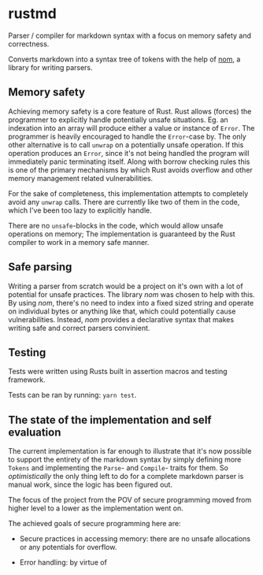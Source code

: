 # rustmd

Parser / compiler for markdown syntax with a focus on memory safety and correctness.

Converts markdown into a syntax tree of tokens with the help of [nom](https://github.com/Geal/nom), a library for writing parsers.

## Memory safety

Achieving memory safety is a core feature of Rust. Rust allows (forces) the programmer to explicitly handle potentially unsafe situations. Eg. an indexation into an array will produce either a value or instance of `Error`. The programmer is heavily encouraged to handle the `Error`-case by. The only other alternative is to call `unwrap` on a potentially unsafe operation. If this operation produces an `Error`, since it's not being  handled the program will immediately panic terminating itself.
Along with borrow checking rules this is one of the primary mechanisms by which Rust avoids overflow and other memory management related vulnerabilities.

For the sake of completeness, this implementation attempts to completely avoid any `unwrap` calls. There are currently like two of them in the code, which I've been too lazy to explicitly handle.

There are no `unsafe`-blocks in the code, which would allow unsafe operations on memory; The implementation is guaranteed by the Rust compiler to work in a memory safe manner.

## Safe parsing

Writing a parser from scratch would be a project on it's own with a lot of potential for unsafe practices.
The library *nom* was chosen to help with this.
By using *nom*, there's no need to index into a fixed sized string and operate on individual bytes or anything like that, which could potentially cause vulnerabilities.
Instead, *nom* provides a declarative syntax that makes writing safe and correct parsers convinient.

## Testing

Tests were written using Rusts built in assertion macros and testing framework.

Tests can be ran by running: `yarn test`.

## The state of the implementation and self evaluation

The current implementation is far enough to illustrate that it's now possible to support the entirety of the markdown syntax by simply defining more `Tokens` and implementing the `Parse`- and `Compile`- traits for them.
So *optimistically* the only thing left to do for a complete markdown parser is manual work, since the logic has been figured out.

The focus of the project from the POV of secure programming moved from higher level to a lower as the implementation went on.

The achieved goals of secure programming here are:

- Secure practices in accessing memory: there are no unsafe allocations or any potentials for overflow.

- Error handling: by virtue of
